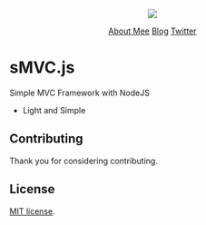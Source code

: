 
<p align="center"><img src="http://www.techjini.com/wp-content/uploads/2017/01/nodejs-logo.png"></p>

<p align="center">
    <a target="_blank" href="https://aldolemos.com">About Mee</a>
    <a href="https://algoaddicted.blogspot.com">Blog</a>
    <a href="https://twitter.com/ar_lemos">Twitter</a>
</p>

# sMVC.js
Simple MVC Framework with NodeJS

- Light and Simple

## Contributing

Thank you for considering contributing.

## License
[MIT license](http://opensource.org/licenses/MIT).
